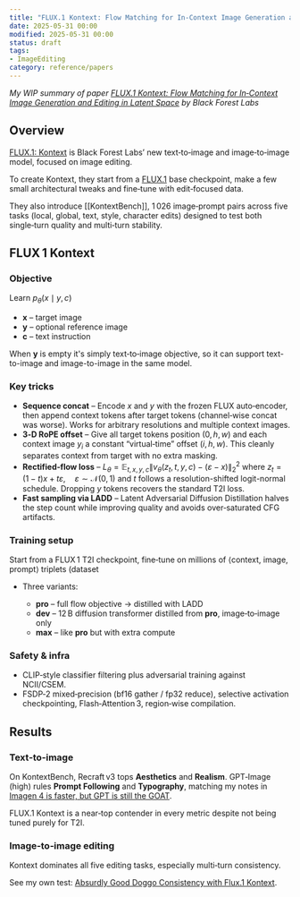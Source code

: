 ```yaml
---
title: "FLUX.1 Kontext: Flow Matching for In‑Context Image Generation and Editing in Latent Space"
date: 2025-05-31 00:00
modified: 2025-05-31 00:00
status: draft
tags:
- ImageEditing
category: reference/papers
---
```


*My WIP summary of paper [FLUX.1 Kontext: Flow Matching for In‑Context Image Generation and Editing in Latent Space](https://cdn.sanity.io/files/gsvmb6gz/production/880b072208997108f87e5d2729d8a8be481310b5.pdf) by Black Forest Labs*

## Overview

[FLUX.1: Kontext](../../permanent/flux1-kontext.md) is Black Forest Labs’ new text‑to‑image and image‑to‑image model, focused on image editing.

To create Kontext, they start from a [FLUX.1](../../../../permanent/flux1.md) base checkpoint, make a few small architectural tweaks and fine‑tune with edit‑focused data.

They also introduce [[KontextBench]], 1 026 image‑prompt pairs across five tasks (local, global, text, style, character edits) designed to test both single‑turn quality and multi‑turn stability.

## FLUX 1 Kontext

### Objective

Learn
$p_\theta(x \mid y, c)$

* **x** – target image
* **y** – optional reference image
* **c** – text instruction

When **y** is empty it's simply text‑to‑image objective, so it can support text-to-image and image-to-image in the same model.

### Key tricks

* **Sequence concat** – Encode *x* and *y* with the frozen FLUX auto‑encoder, then append context tokens after target tokens (channel‑wise concat was worse). Works for arbitrary resolutions and multiple context images.
* **3‑D RoPE offset** – Give all target tokens position $(0,h,w)$ and each context image $y_i$ a constant “virtual‑time” offset $(i,h,w)$. This cleanly separates context from target with no extra masking.
* **Rectified‑flow loss** – $L_{\theta} = \mathbb{E}_{t,x,y,c} \left\| v_{\theta}(z_t, t, y, c) - (\varepsilon - x) \right\|_2^2$ where $z_t = (1 - t)x + t\varepsilon, \quad \varepsilon \sim \mathcal{N}(0, 1)$ and $t$ follows a resolution-shifted logit-normal schedule. Dropping *y* tokens recovers the standard T2I loss.
* **Fast sampling via LADD** – Latent Adversarial Diffusion Distillation halves the step count while improving quality and avoids over‑saturated CFG artifacts.

### Training setup

Start from a FLUX 1 T2I checkpoint, fine‑tune on millions of ⟨context, image, prompt⟩ triplets (dataset 
* Three variants:

  * **pro** – full flow objective → distilled with LADD
  * **dev** – 12 B diffusion transformer distilled from **pro**, image‑to‑image only
  * **max** – like **pro** but with extra compute

### Safety & infra

* CLIP‑style classifier filtering plus adversarial training against NCII/CSEM.
* FSDP‑2 mixed‑precision (bf16 gather / fp32 reduce), selective activation checkpointing, Flash‑Attention 3, region‑wise compilation.

## Results

### Text‑to‑image

On KontextBench, Recraft v3 tops **Aesthetics** and **Realism**. GPT‑Image (high) rules **Prompt Following** and **Typography**, matching my notes in [Imagen 4 is faster, but GPT is still the GOAT](../../permanent/imagen4-is-faster-but-gpt-is-still-the-goat.md).

FLUX.1 Kontext is a near‑top contender in every metric despite not being tuned purely for T2I.

### Image‑to‑image editing

Kontext dominates all five editing tasks, especially multi‑turn consistency.

See my own test: [Absurdly Good Doggo Consistency with Flux.1 Kontext](../../permanent/absurdly-good-doggo-consistency-with-flux-1-kontext.md).
